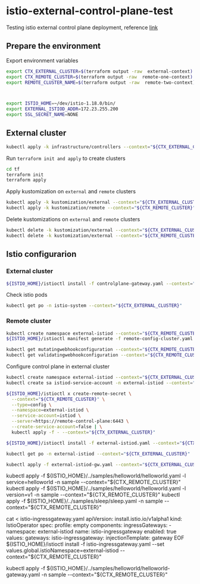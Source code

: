 # istio-external-control-plane-test

Testing istio external control plane deployment, reference [link](https://preliminary.istio.io/latest/docs/setup/install/external-controlplane/)

## Prepare the environment

Export environment variables
```sh
export CTX_EXTERNAL_CLUSTER=$(terraform output -raw  external-context)
export CTX_REMOTE_CLUSTER=$(terraform output -raw  remote-one-context)
export REMOTE_CLUSTER_NAME=$(terraform output -raw  remote-two-context)



export ISTIO_HOME=~/dev/istio-1.18.0/bin/
export EXTERNAL_ISTIOD_ADDR=172.23.255.200
export SSL_SECRET_NAME=NONE
```

## External cluster

```sh
kubectl apply -k infrastructure/controllers --context="${CTX_EXTERNAL_CLUSTER}"
```


















Run `terraform init and apply`  to create clusters
```sh
cd tf
terraform init
terraform apply
```

Apply kustomization on `external` and `remote` clusters
```sh
kubectl apply -k kustomization/external --context="${CTX_EXTERNAL_CLUSTER}"
kubectl apply -k kustomization/remote --context="${CTX_REMOTE_CLUSTER}"
```
Delete kustomizations on `external` and `remote` clusters
```sh
kubectl delete -k kustomization/external --context="${CTX_EXTERNAL_CLUSTER}"
kubectl delete -k kustomization/external --context="${CTX_REMOTE_CLUSTER}"
```

## Istio configurarion

### External cluster
```sh
${ISTIO_HOME}/istioctl install -f controlplane-gateway.yaml --context="${CTX_EXTERNAL_CLUSTER}"
```
Check istio pods
```sh
kubectl get po -n istio-system --context="${CTX_EXTERNAL_CLUSTER}"
```

### Remote cluster
```sh
kubectl create namespace external-istiod --context="${CTX_REMOTE_CLUSTER}"
${ISTIO_HOME}/istioctl manifest generate -f remote-config-cluster.yaml --set values.defaultRevision=default | kubectl apply --context="${CTX_REMOTE_CLUSTER}" -f -
```

```sh
kubectl get mutatingwebhookconfiguration --context="${CTX_REMOTE_CLUSTER}"
kubectl get validatingwebhookconfiguration --context="${CTX_REMOTE_CLUSTER}"
```

Configure control plane in external cluster
```sh
kubectl create namespace external-istiod --context="${CTX_EXTERNAL_CLUSTER}"
kubectl create sa istiod-service-account -n external-istiod --context="${CTX_EXTERNAL_CLUSTER}"
```

```sh
${ISTIO_HOME}/istioctl x create-remote-secret \
  --context="${CTX_REMOTE_CLUSTER}" \
  --type=config \
  --namespace=external-istiod \
  --service-account=istiod \
  --server=https://remote-control-plane:6443 \
  --create-service-account=false | \
  kubectl apply -f - --context="${CTX_EXTERNAL_CLUSTER}"
```

```sh
${ISTIO_HOME}/istioctl install -f external-istiod.yaml --context="${CTX_EXTERNAL_CLUSTER}"
```
```sh
kubectl get po -n external-istiod --context="${CTX_EXTERNAL_CLUSTER}"
```
```sh
kubectl apply -f external-istiod-gw.yaml --context="${CTX_EXTERNAL_CLUSTER}"
```

kubectl apply -f ${ISTIO_HOME}/../samples/helloworld/helloworld.yaml -l service=helloworld -n sample --context="${CTX_REMOTE_CLUSTER}"
kubectl apply -f ${ISTIO_HOME}/../samples/helloworld/helloworld.yaml -l version=v1 -n sample --context="${CTX_REMOTE_CLUSTER}"
kubectl apply -f ${ISTIO_HOME}/../samples/sleep/sleep.yaml -n sample --context="${CTX_REMOTE_CLUSTER}"




cat <<EOF > istio-ingressgateway.yaml
apiVersion: install.istio.io/v1alpha1
kind: IstioOperator
spec:
  profile: empty
  components:
    ingressGateways:
    - namespace: external-istiod
      name: istio-ingressgateway
      enabled: true
  values:
    gateways:
      istio-ingressgateway:
        injectionTemplate: gateway
EOF
${ISTIO_HOME}/istioctl install -f istio-ingressgateway.yaml --set values.global.istioNamespace=external-istiod --context="${CTX_REMOTE_CLUSTER}"



kubectl apply -f ${ISTIO_HOME}/../samples/helloworld/helloworld-gateway.yaml -n sample --context="${CTX_REMOTE_CLUSTER}"


